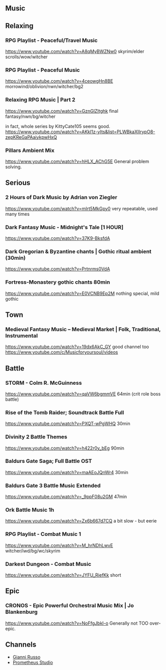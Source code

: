 ## Music

## Relaxing
### RPG Playlist - Peaceful/Travel Music
https://www.youtube.com/watch?v=A8qMyBWZNw0
skyrim/elder scrolls/wow/witcher
### RPG Playlist - Peaceful Music
https://www.youtube.com/watch?v=4ceowgHn8BE
morrowind/oblivion/nwn/witcher/bg2
### Relaxing RPG Music | Part 2
https://www.youtube.com/watch?v=GznGlZItghk
final fantasy/nwn/bg/witcher

in fact, whole series by KittyCate105 seems good.
https://www.youtube.com/watch?v=AKkl1z-yIts&list=PLWBkaXIIrypO8-zepKReGaPAaiykpwHxQ

### Pillars Ambient Mix
https://www.youtube.com/watch?v=hHLX_AChG5E
General problem solving.

## Serious
### 2 Hours of Dark Music by Adrian von Ziegler
https://www.youtube.com/watch?v=mIrt5MkGpy0
very repeatable, used many times

### Dark Fantasy Music - Midnight's Tale [1 HOUR]
https://www.youtube.com/watch?v=37K9-BksfdA

### Dark Gregorian & Byzantine chants | Gothic ritual ambient (30min)
https://www.youtube.com/watch?v=Prtnrms0VdA

### Fortress-Monastery gothic chants 80min
https://www.youtube.com/watch?v=E0VCNB9Ep2M
nothing special, mild gothic

## Town
### Medieval Fantasy Music – Medieval Market | Folk, Traditional, Instrumental
https://www.youtube.com/watch?v=19dx6AkC_GY
good channel too
https://www.youtube.com/c/Musicforyoursoul/videos

## Battle

### STORM - Colm R. McGuinness
https://www.youtube.com/watch?v=qaVW6bgmmVE
64min (crit role boss battle)

### Rise of the Tomb Raider; Soundtrack Battle Full
https://www.youtube.com/watch?v=PXQT-wPgWHQ
30min

### Divinity 2 Battle Themes
https://www.youtube.com/watch?v=h422r0y_bEg
90min

### Baldurs Gate Saga; Full Battle OST
https://www.youtube.com/watch?v=maAEoJQnWr4
30min

### Baldurs Gate 3 Battle Music Extended
https://www.youtube.com/watch?v=_9ppF08u2GM
47min

### Ork Battle Music 1h
https://www.youtube.com/watch?v=Zx6b667d7CQ
a bit slow - but eerie

### RPG Playlist - Combat Music 1
https://www.youtube.com/watch?v=M_hrNDhLwvE
witcher/iwd/bg/wc/skyrim

### Darkest Dungeon - Combat Music
https://www.youtube.com/watch?v=JYFU_RiefKk
short

## Epic
### CRONOS - Epic Powerful Orchestral Music Mix | Jo Blankenburg
https://www.youtube.com/watch?v=NoFfgJbkl-o
Generally not TOO over-epic.


## Channels
- [Gianni Russo](https://www.youtube.com/channel/UCxY_e-kSM9HIvigwaauvX2Q)
- [Prometheus Studio](https://www.youtube.com/channel/UCttFYkVyUGHWsopvkRZgJbg/videos)
